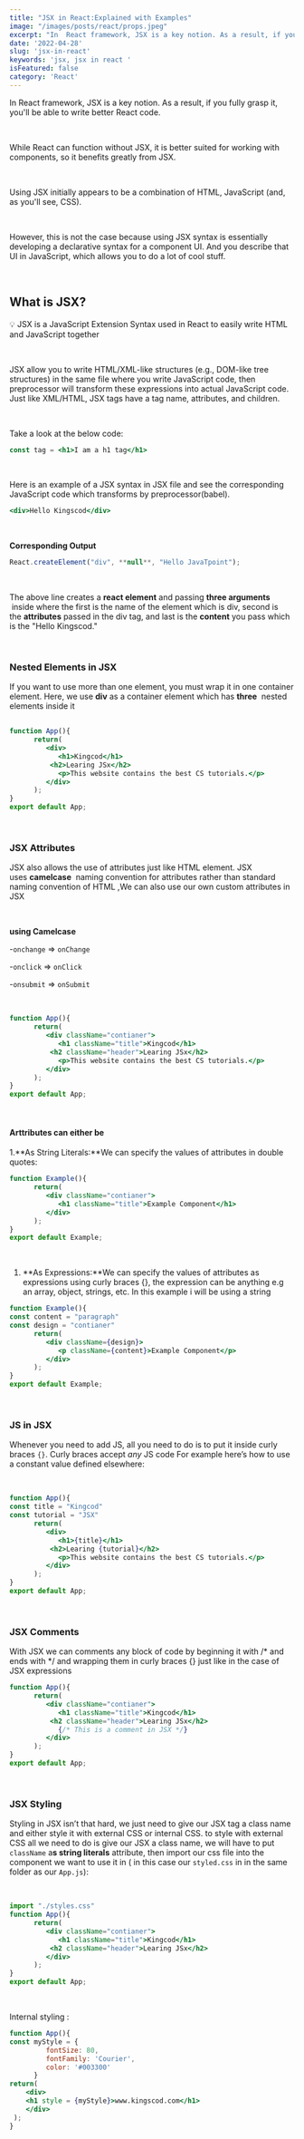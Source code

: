 ```yaml
---
title: "JSX in React:Explained with Examples"
image: "/images/posts/react/props.jpeg"
excerpt: "In  React framework, JSX is a key notion. As a result, if you fully grasp it, you'll be able to write better React code."
date: '2022-04-28'
slug: 'jsx-in-react'
keywords: 'jsx, jsx in react '
isFeatured: false
category: 'React'
---
```


In  React framework, JSX is a key notion. As a result, if you fully grasp it, you'll be able to write better React code.

&nbsp;

While React can function without JSX, it is better suited for working with components, so it benefits greatly from JSX.

&nbsp;

Using JSX initially appears to be a combination of HTML, JavaScript (and, as you'll see, CSS).

&nbsp;

However, this is not the case because using JSX syntax is essentially developing a declarative syntax for a component UI. And you describe that UI in JavaScript, which allows you to do a lot of cool stuff. 

&nbsp;

## ****What is JSX?****

<aside>
💡 JSX is a JavaScript Extension Syntax used in React to easily write HTML and JavaScript together

</aside>

&nbsp;

JSX allow  you to write HTML/XML-like structures (e.g., DOM-like tree structures) in the same file where you write JavaScript code, then preprocessor will transform these expressions into actual JavaScript code. Just like XML/HTML, JSX tags have a tag name, attributes, and children.

&nbsp;

Take a look at the below code:

```jsx
const tag = <h1>I am a h1 tag</h1>
```

&nbsp;

Here is an example of a JSX syntax in JSX file and see the corresponding JavaScript code which transforms by preprocessor(babel).

```jsx
<div>Hello Kingscod</div>
```

&nbsp;

**Corresponding Output**

```jsx
React.createElement("div", **null**, "Hello JavaTpoint");
```

&nbsp;

The above line creates a **react element** and passing **three arguments**
 inside where the first is the name of the element which is div, second is the **attributes** passed in the div tag, and last is the **content** you pass which is the "Hello Kingscod."

&nbsp;

### **Nested Elements in JSX**

If you want to use more than one element, you must wrap it in one container element. Here, we use **div** as a container element which has **three**  nested elements inside it

```jsx
 
function App(){   
      return(  
         <div>  
            <h1>Kingcod</h1>  
          <h2>Learing JSx</h2>  
            <p>This website contains the best CS tutorials.</p>  
         </div>  
      );    
}  
export default App;
```

&nbsp;

### **JSX Attributes**

JSX also allows the use of attributes just like HTML element. JSX uses **camelcase**
 naming convention for attributes rather than standard naming convention of HTML ,We can also use our own custom attributes in JSX

&nbsp;

**using Camelcase**

-`onchange` => `onChange`

-`onclick` => `onClick`

-`onsubmit` => `onSubmit`

&nbsp;

```jsx
function App(){   
      return(  
         <div className="contianer">  
            <h1 className="title">Kingcod</h1>  
          <h2 className="header">Learing JSx</h2>  
            <p>This website contains the best CS tutorials.</p>  
         </div>  
      );    
}  
export default App;
```

&nbsp;

#### Arttributes can either be 

1.**As String Literals:**We can specify the values of attributes in double quotes:

```jsx
function Example(){   
      return(  
         <div className="contianer">  
            <h1 className="title">Example Component</h1>   
         </div>  
      );    
}  
export default Example;
```

&nbsp;

1. **As Expressions:**We can specify the values of attributes as expressions using curly braces {}, the expression can be anything e.g an array, object, strings, etc. In this example i will be using a string

```jsx
function Example(){  
const content = "paragraph" 
const design = "contianer"
      return(  
         <div className={design}>  
            <p className={content}>Example Component</p>   
         </div>  
      );    
}  
export default Example;
```

&nbsp;

### ****JS in JSX****

Whenever you need to add  JS, all you need to do is to  put it inside curly braces `{}`.  Curly braces accept *any* JS code For example here’s how to use a constant value defined elsewhere:

&nbsp;

```jsx
function App(){ 
const title = "Kingcod"
const tutorial = "JSX"
      return(  
         <div>  
            <h1>{title}</h1>  
          <h2>Learing {tutorial}</h2>  
            <p>This website contains the best CS tutorials.</p>  
         </div>  
      );    
}  
export default App;
```

&nbsp;

### **JSX Comments**

With JSX  we can  comments  any block of code by beginning it with /* and ends with */ and wrapping them in curly braces {} just like in the case of JSX expressions

```jsx
function App(){   
      return(  
         <div className="contianer">  
            <h1 className="title">Kingcod</h1>  
          <h2 className="header">Learing JSx</h2>  
            {/* This is a comment in JSX */} 
         </div>  
      );    
}  
export default App;
```

&nbsp;

### **JSX Styling**

Styling in JSX isn’t that hard, we just need to give our JSX tag a class name and either style it with external CSS or internal CSS. to style with external CSS all we need to do is  give our JSX a class name, we will have to put `className`   a**s string literals** attribute, then import our css file into the component we want to use it in  ( in this case our `styled.css` in in the same folder as our `App.js`):

&nbsp;

```jsx
import "./styles.css"
function App(){   
      return(  
         <div className="contianer">  
            <h1 className="title">Kingcod</h1>  
          <h2 className="header">Learing JSx</h2>  
         </div>  
      );    
}  
export default App;
```

&nbsp;

 Internal styling :

```jsx
function App(){
const myStyle = {  
         fontSize: 80,  
         fontFamily: 'Courier',  
         color: '#003300'  
      }
return(
	<div>
	<h1 style = {myStyle}>www.kingscod.com</h1>
	</div>
 );
}
```